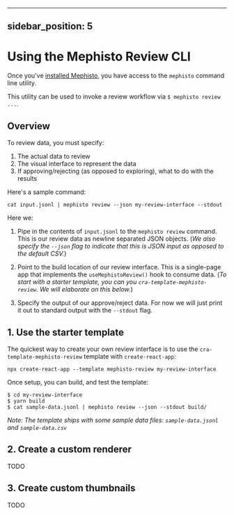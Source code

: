 <!---
  Copyright (c) Meta Platforms and its affiliates.
  This source code is licensed under the MIT license found in the
  LICENSE file in the root directory of this source tree.
-->

---
sidebar_position: 5
---

# Using the Mephisto Review CLI

Once you've [installed Mephisto](../../quickstart), you have access to the `mephisto` command line utility.

This utility can be used to invoke a review workflow via `$ mephisto review ...`.

## Overview

To review data, you must specify:

1. The actual data to review
2. The visual interface to represent the data
3. If approving/rejecting (as opposed to  exploring), what to do with the results

Here's a sample command:

```shell
cat input.jsonl | mephisto review --json my-review-interface --stdout
```

Here we:

1. Pipe in the contents of `input.jsonl` to the `mephisto review` command. This is our review data as newline separated JSON objects. (*We also specify the `--json` flag to indicate that this is JSON input as opposed to the default CSV.*)

2. Point to the build location of our review interface. This is a single-page app that implements the `useMephistoReview()` hook to consume data. (*To start with a starter template, you can you `cra-template-mephisto-review`. We will elaborate on this below.*)

3. Specify the output of our approve/reject data. For now we will just print it out to standard output with the `--stdout` flag.

## 1. Use the starter template

The quickest way to create your own review interface is to use the `cra-template-mephisto-review` template with `create-react-app`:

```
npx create-react-app --template mephisto-review my-review-interface
```

Once setup, you can build, and test the template:

```shell
$ cd my-review-interface
$ yarn build
$ cat sample-data.jsonl | mephisto review --json --stdout build/
```

*Note: The template ships with some sample data files: `sample-data.jsonl` and `sample-data.csv`*

## 2. Create a custom renderer

TODO

## 3. Create custom thumbnails

TODO